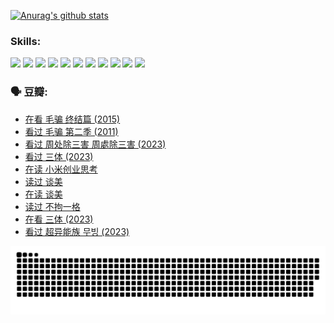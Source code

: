 
[![Anurag's github stats](https://github-readme-stats.vercel.app/api?username=w940853815)](https://github.com/anuraghazra/github-readme-stats)

### Skills:

<code><img height="32" src="https://cdn.jsdelivr.net/npm/simple-icons@v5/icons/python.svg"></code>
<code><img height="32" src="https://cdn.jsdelivr.net/npm/simple-icons@v5/icons/javascript.svg"></code>
<code><img height="32" src="https://cdn.jsdelivr.net/npm/simple-icons@v5/icons/django.svg"></code>
<code><img height="32" src="https://cdn.jsdelivr.net/npm/simple-icons@v5/icons/flask.svg"></code>
<code><img height="32" src="https://cdn.jsdelivr.net/npm/simple-icons@v5/icons/vuetify.svg"></code>
<code><img height="32" src="https://cdn.jsdelivr.net/npm/simple-icons@v5/icons/git.svg"></code>
<code><img height="32" src="https://cdn.jsdelivr.net/npm/simple-icons@v5/icons/docker.svg"></code>
<code><img height="32" src="https://cdn.jsdelivr.net/npm/simple-icons@v5/icons/postgresql.svg"></code>
<code><img height="32" src="https://cdn.jsdelivr.net/npm/simple-icons@v5/icons/elasticsearch.svg"></code>
<code><img height="32" src="https://cdn.jsdelivr.net/npm/simple-icons@v5/icons/macos.svg"></code>
<code><img height="32" src="https://cdn.jsdelivr.net/npm/simple-icons@v5/icons/linux.svg"></code>

### 🗣 豆瓣:

<!-- DOUBAN-ACTIVITIES:START -->
- [在看 毛骗 终结篇‎ (2015)](https://www.douban.com/people/136069238/status/4581971924/?_i=13651137)
- [看过 毛骗 第二季‎ (2011)](https://www.douban.com/people/136069238/status/4581971810/?_i=13651137)
- [看过 周处除三害 周處除三害‎ (2023)](https://www.douban.com/people/136069238/status/4575646701/?_i=13651137)
- [看过 三体‎ (2023)](https://www.douban.com/people/136069238/status/4574263039/?_i=13651137)
- [在读 小米创业思考](https://www.douban.com/people/136069238/status/4572047905/?_i=13651137)
- [读过 谈美](https://www.douban.com/people/136069238/status/4572047629/?_i=13651137)
- [在读 谈美](https://www.douban.com/people/136069238/status/4560861771/?_i=13651137)
- [读过 不拘一格](https://www.douban.com/people/136069238/status/4560861445/?_i=13651137)
- [在看 三体‎ (2023)](https://www.douban.com/people/136069238/status/4558185093/?_i=13651137)
- [看过 超异能族 무빙‎ (2023)](https://www.douban.com/people/136069238/status/4556824186/?_i=13651137)
<!-- DOUBAN-ACTIVITIES:END -->


![Snake animation](https://raw.githubusercontent.com/w940853815/w940853815/output/github-contribution-grid-snake.svg)

<!--
**w940853815/w940853815** is a ✨ _special_ ✨ repository because its `README.md` (this file) appears on your GitHub profile.

Here are some ideas to get you started:

- 🔭 I’m currently working on ...
- 🌱 I’m currently learning ...
- 👯 I’m looking to collaborate on ...
- 🤔 I’m looking for help with ...
- 💬 Ask me about ...
- 📫 How to reach me: ...
- 😄 Pronouns: ...
- ⚡ Fun fact: ...
-->
